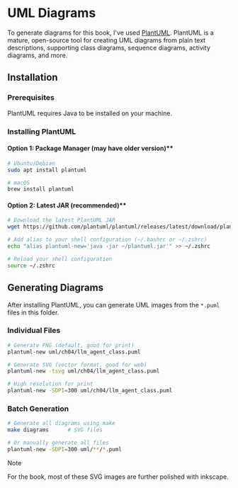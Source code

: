 # UML Diagrams

To generate diagrams for this book, I've used [PlantUML](https://plantuml.com/). PlantUML is a mature, open-source tool for creating UML diagrams from plain text descriptions, supporting class diagrams, sequence diagrams, activity diagrams, and more.

## Installation

### Prerequisites

PlantUML requires Java to be installed on your machine.

### Installing PlantUML

#### Option 1: Package Manager (may have older version)**

```sh
# Ubuntu/Debian
sudo apt install plantuml

# macOS
brew install plantuml
```

#### Option 2: Latest JAR (recommended)**

```sh
# Download the latest PlantUML JAR
wget https://github.com/plantuml/plantuml/releases/latest/download/plantuml.jar -O ~/plantuml.jar

# Add alias to your shell configuration (~/.bashrc or ~/.zshrc)
echo "alias plantuml-new='java -jar ~/plantuml.jar'" >> ~/.zshrc

# Reload your shell configuration
source ~/.zshrc
```

## Generating Diagrams

After installing PlantUML, you can generate UML images from the `*.puml` files in this folder.

### Individual Files

```sh
# Generate PNG (default, good for print)
plantuml-new uml/ch04/llm_agent_class.puml

# Generate SVG (vector format, good for web)
plantuml-new -tsvg uml/ch04/llm_agent_class.puml

# High resolution for print
plantuml-new -SDPI=300 uml/ch04/llm_agent_class.puml
```

### Batch Generation

```sh
# Generate all diagrams using make
make diagrams      # SVG files

# Or manually generate all files
plantuml-new -SDPI=300 uml/**/*.puml
```

> [!NOTE]
> For the book, most of these SVG images are further polished with
> inkscape.
